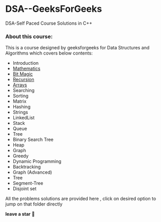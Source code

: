 # DSA--GeeksForGeeks
 DSA-Self Paced Course Solutions in C++


### About this course:  
This is a course designed by geeksforgeeks for Data Structures and Algorithms which covers below contents:  
+ Introduction
+ [Mathematics](Mathematics)
+ [Bit Magic](BitMagic)
+ [Recursion](Recursion)
+ [Arrays](Arrays)
+ Searching
+ Sorting
+ Matrix
+ Hashing
+ Strings
+ LinkedList
+ Stack
+ Queue
+ Tree
+ Binary Search Tree
+ Heap
+ Graph
+ Greedy 
+ Dynamic Programming
+ Backtracking
+ Graph (Advanced)
+ Tree
+ Segment-Tree
+ Disjoint set

All the problems solutions are provided here , click on desired option to jump on that folder directly 

**leave a star** :star2:
 
